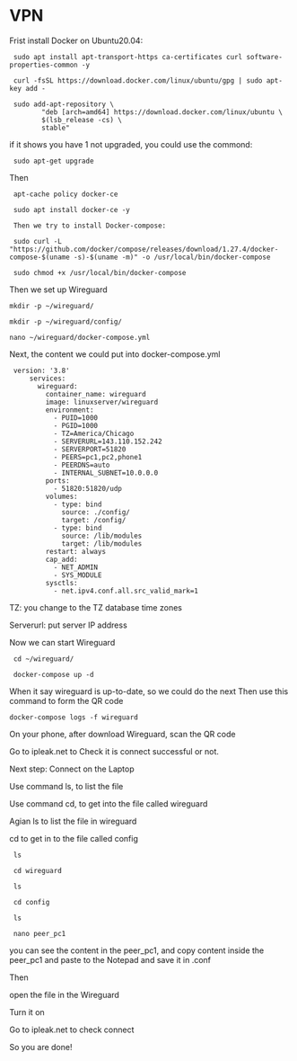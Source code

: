 # VPN
Frist install Docker on Ubuntu20.04:
         
	 sudo apt install apt-transport-https ca-certificates curl software-properties-common -y
         
	 curl -fsSL https://download.docker.com/linux/ubuntu/gpg | sudo apt-key add -
         
	 sudo add-apt-repository \
            "deb [arch=amd64] https://download.docker.com/linux/ubuntu \
            $(lsb_release -cs) \
            stable"
if it shows you have 1 not upgraded, you could use the commond: 
	 
	 sudo apt-get upgrade
Then
	 
	 apt-cache policy docker-ce
	 
	 sudo apt install docker-ce -y
	 
	 Then we try to install Docker-compose:
	 
	 sudo curl -L "https://github.com/docker/compose/releases/download/1.27.4/docker-compose-$(uname -s)-$(uname -m)" -o /usr/local/bin/docker-compose
	 
	 sudo chmod +x /usr/local/bin/docker-compose
Then we set up Wireguard
	
	mkdir -p ~/wireguard/
        
	mkdir -p ~/wireguard/config/
        
	nano ~/wireguard/docker-compose.yml
Next, the content we could put into docker-compose.yml                               
         
	 version: '3.8'
         services:
           wireguard:
             container_name: wireguard
             image: linuxserver/wireguard
             environment:
               - PUID=1000
               - PGID=1000
               - TZ=America/Chicago
               - SERVERURL=143.110.152.242
               - SERVERPORT=51820
               - PEERS=pc1,pc2,phone1
               - PEERDNS=auto
               - INTERNAL_SUBNET=10.0.0.0
             ports:
               - 51820:51820/udp
             volumes:
               - type: bind
                 source: ./config/
                 target: /config/
               - type: bind
                 source: /lib/modules
                 target: /lib/modules
             restart: always
             cap_add:
               - NET_ADMIN
               - SYS_MODULE
             sysctls:
               - net.ipv4.conf.all.src_valid_mark=1
TZ: you change to the TZ database time zones

Serverurl: put server IP address

Now we can start Wireguard
         
	 cd ~/wireguard/
         
	 docker-compose up -d
When it say wireguard is up-to-date, so we could do the next
Then use this command to form the QR code
        
	docker-compose logs -f wireguard
On your phone, after download Wireguard, scan the QR code

Go to ipleak.net to Check it is connect successful or not.

Next step: Connect on the Laptop

Use command ls, to list the file

Use command cd, to get into the file called wireguard

Agian ls to list the file in wireguard

cd to get in to the file called config
         
	 ls
         
	 cd wireguard
         
	 ls
         
	 cd config
         
	 ls
         
	 nano peer_pc1
you can see the content in the peer_pc1, and copy content inside the peer_pc1 and paste to the Notepad and save it in .conf

Then 

open the file in the Wireguard

Turn it on

Go to ipleak.net to check connect

So you are done!
